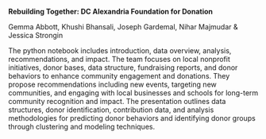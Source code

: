**Rebuilding Together: DC Alexandria 
Foundation for Donation**


Gemma Abbott, Khushi Bhansali, Joseph Gardemal, Nihar Majmudar & Jessica Strongin

The python notebook includes introduction, data overview, analysis, recommendations, and impact. The team focuses on local nonprofit initiatives, donor bases, data structure, fundraising reports, and donor behaviors to enhance community engagement and donations. They propose recommendations including new events, targeting new communities, and engaging with local businesses and schools for long-term community recognition and impact. The presentation outlines data structures, donor identification, contribution data, and analysis methodologies for predicting donor behaviors and identifying donor groups through clustering and modeling techniques.
